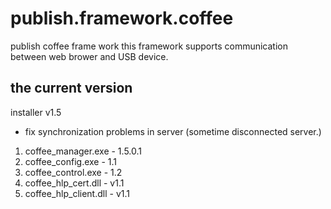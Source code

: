 # publish.framework.coffee
publish coffee frame work
this framework supports communication between web brower and USB device.

## the current version
installer v1.5
* fix synchronization problems in server (sometime disconnected server.)
1. coffee_manager.exe - 1.5.0.1
2. coffee_config.exe - 1.1
3. coffee_control.exe - 1.2
4. coffee_hlp_cert.dll - v1.1
5. coffee_hlp_client.dll - v1.1